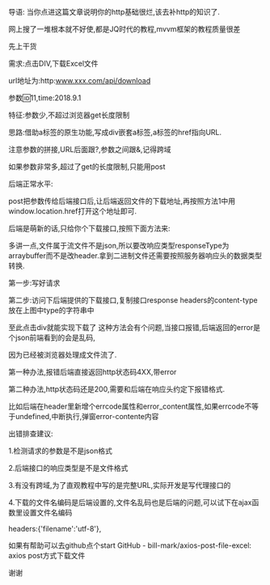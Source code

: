 导语:
   当你点进这篇文章说明你的http基础很烂,该去补http的知识了.

  网上搜了一堆根本就不好使,都是JQ时代的教程,mvvm框架的教程质量很差

先上干货

需求:点击DIV,下载Excel文件

url地址为:http:www.xxx.com/api/download

参数:id:11,time:2018.9.1


特征:参数少,不超过浏览器get长度限制

思路:借助a标签的原生功能,写成div嵌套a标签,a标签的href指向URL.







注意参数的拼接,URL后面跟?,参数之间跟&,记得跨域


如果参数非常多,超过了get的长度限制,只能用post

后端正常水平:

post把参数传给后端接口后,让后端返回文件的下载地址,再按照方法1中用window.location.href打开这个地址即可.





后端是萌新的话,只给你个下载接口,按照下面方法来:

多讲一点,文件属于流文件不是json,所以要改响应类型responseType为arraybuffer而不是改header.拿到二进制文件还需要按照服务器响应头的数据类型转换.

第一步:写好请求


第二步:访问下后端提供的下载接口,复制接口response headers的content-type放在上图中type的字符串中





至此点击div就能实现下载了
这种方法会有个问题,当接口报错,后端返回的error是个json前端看到的会是乱码,

因为已经被浏览器处理成文件流了.

第一种办法,报错后端直接返回http状态码4XX,带error

第二种办法,http状态码还是200,需要和后端在响应头约定下报错格式.

比如后端在header里新增个errcode属性和error_content属性,如果errcode不等于undefined,中断执行,弹窗error-contente内容

出错排查建议:

1.检测请求的参数是不是json格式

2.后端接口的响应类型是不是文件格式

3.有没有跨域,为了直观教程中写的是完整URL,实际开发是写代理接口的

4.下载的文件名编码是后端设置的,文件名乱码也是后端的问题,可以试下在ajax函数里设置文件名编码

headers:{'filename':'utf-8'},

如果有帮助可以去github点个start   GitHub - bill-mark/axios-post-file-excel: axios post方式下载文件

谢谢

